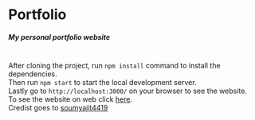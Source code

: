 <h1>Portfolio</h1>
<h5>My personal portfolio website</h5><br>
After cloning the project, run <code>npm install</code> command to install the dependencies.<br>
Then run <code>npm start</code> to start the local development server.<br>
Lastly go to <code>http://localhost:3000/</code> on your browser to see the website.<br>
To see the website on web click <a href="https://dervistprk.github.io">here</a>.<br>
Credist goes to <a href="https://github.com/soumyajit4419" target="_blank">soumyajit4419</a>
